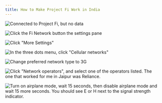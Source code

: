 ```yaml
---
title: How to Make Project Fi Work in India
---
```


![Connected to Project Fi, but no data](https://lh3.googleusercontent.com/ufHV6cByDtHG8PySFB64db0jJgeo_PdQNcfUftxqF1VvxI2ll_MR1_J4ooY8xl5aLgNiuzGCwQU=s1000)

![Click the Fi Network button the settings pane](https://lh3.googleusercontent.com/6C8ZqXGwDVwv6K9t4QcKuqBGU95fF11gYGT4rTaMzHk6O2kfkrtzzxYo5R4zEWesNUvXGl2spFE=s600)

![Click "More Settings"](https://lh3.googleusercontent.com/g2E3DiJPnKEtk7gZoNzspuB6SPCZqRVGopkX6afTgsQiIn1MrMr7ANhFyXLza6kMvYexvUp-0Yc=s600)

![In the three dots menu, click "Cellular networks"](https://lh3.googleusercontent.com/22mrKRfEMd2onpLm77GbzQ8CZBcgyNK-4H4NgyVTA2EGMDWSVT-nkkgUqRFVRDPjIEuIWlnNP6RVrilPh2b9lUBkXWNoDA71K-xv_Lj7yMQ0a44hEgiDGqORk7TaYP_FCYBpgkDiWRpXF1hdIgkRo9c_ZOQd-lOFxs94AuCoJwXnuPcoxhkGgdJmxEIfLbf3o1yzQqzTbgbpZrKIt8HpDu8Jl3PuFbJe1B9xxv86sVljpw4ao157F1sMkJl-RiCSO7UlPKAJfdOoSO9_Z1aowePzrvO-BkwVZeBK3RrKbTtzEPvumDAG0i8O51wlvtBirTQRGjJqwcj-mdMxTxpJ2AXDQ0EPqJyiSCg3futC7H4J2_94ftosxE9vtF8LkdmnSqazaz9FBD76tVyn05BINWPkrcNmZBOsCc-AqoC8qkR_z7ZSEBa6OdUqKXrYoHGZ_qbxdUbqpXYby3D6TuGLVt_pMpy2wed3lGcJt82MS_XebZBno5vyBCfJxB1SyIoLjUH_IVN8n9tqHxhfbOZxkzyQLKLoYkr5lea-pnbDSmG1spTAborJLXjglEr_EbOqlScAw5FZ4bkl5QNiYzznqNiwjNNffi-HltE-nxLLFHQFVj_GgQ=s600)

![Change preferred network type to 3G](https://lh3.googleusercontent.com/Z0BMmZRHVRMV7ti4C16qWgGzdU3_9ysfZcSKxjfO_JkNXAH0Do5_zuwtGentpwcCkJlfe5WCB0SqTeZfSUk2ynoE-6mgnIM-Y6OGqHdQS_V5hMI4o2bOX3v5YXzoQLLAHB-zLBGAwGJNWC82-41OnTVYt1FpcCcqQa6TR-f0qhKuwy1wdyZwl2qGGU9Xxb5PV3WPb5wqNh5uFjxiz92wWdSrehMaPvOukPESCkGIqRD_4I6wGA1EM4mGQcROjYbBpYnMB9jmLVx4Lezb50etfIWDhV6jnQc_LYxPtpnqgZuMnAK-PWzLFLALZQJL7t35tWYQNAyiuyWPtYkn2Ag9mMKj6_NJW8uUCOx0p5O6AJkioKYhpmtXnfRoNWPIjBxHkRDTwn1eYTmOSRIN8XFPzOpnEN1GmMpQnBmfpb0icwensoi5Y3YwMuWetgGU9JwZSrELIIYYZkKKxmrpxxh7beAwPShMH16L4FWCka6cuc_Om2QwqbB46lFwGkQwYE2hWmKvROC_b4LJdBUkKHjF-YcCsniAEVP2Y2EmJ0QeNRMYtbGIQ9SEBn3eUET0zB4CUrxR1LNSkDDV4pD__-tRfeyV3S8O0KFID4JEaLOq6o2yCPxEkA=s600)

![Click "Network operators", and select one of the operators listed. The one that worked for me in Jaipur was Reliance.](https://lh3.googleusercontent.com/7k_QO_4zIimxibtzukMtqPjAWkIGBNZN5hw-7pWoL2S2PYHbpK6hcDq0oa0wcxPP0TBZc3Y8DK51o02YLmA3n7D3QJKIBP9hFZ5FUuxy14EutjoSRMhodhJScFHd2b3rvBA4TWihjYz-3f2WtjJvICONg3wFiZpYQE3hMGByA0adJ-Y9uBRYHfl3H1VxOlZ2Q5-wd2frmyUlup-JIHzH5Y885RvcTZtzncogH61OMU21iGsWaRGoK_KAnK6rHeSZ3S4WDpnAZ8ykQLlhvCL50jeRjno13xPjiQhwKVrya17P-piPkc5Gq5SYFWDGQB6A6iWHtncepzurPVAx2FjAkrUtZJP9qkl-AI2Tan9upJHz9muqvbGmvDq_IIVv_BpXZuhcelQuoqdZcSdLYzvYfVAclhXgHiIEP0QBo1PgRXqUsPK3yOiQP3bDX8mQXq2NYQD4CMSkA4rXP22if2QcsnAxGlPNvy_qQzdBc3SRlu7cHnQ6xjm4tDJIwHI2S00h8eZev-l1db1-k-9lEFcLYtBKvbmqCiLdTp5M54wZhUR7bdgo539l2n8Is333grTbvWLtSGHcS9qVT58f6xHCLfh6XJSMLnBztQtOfeaiNY3upk_GRA=s600)

![Turn on airplane mode, wait 15 seconds, then disable airplane mode and wait 15 more seconds. You should see E or H next to the signal strength indicator.](https://lh3.googleusercontent.com/Qtq7G-qq_mGyAv0fK275bzRDDF_nLY-14fDz4CKykiDX8RBotHmeuUc537-rYxg2Jr0k2xH7w7c=s1000)
